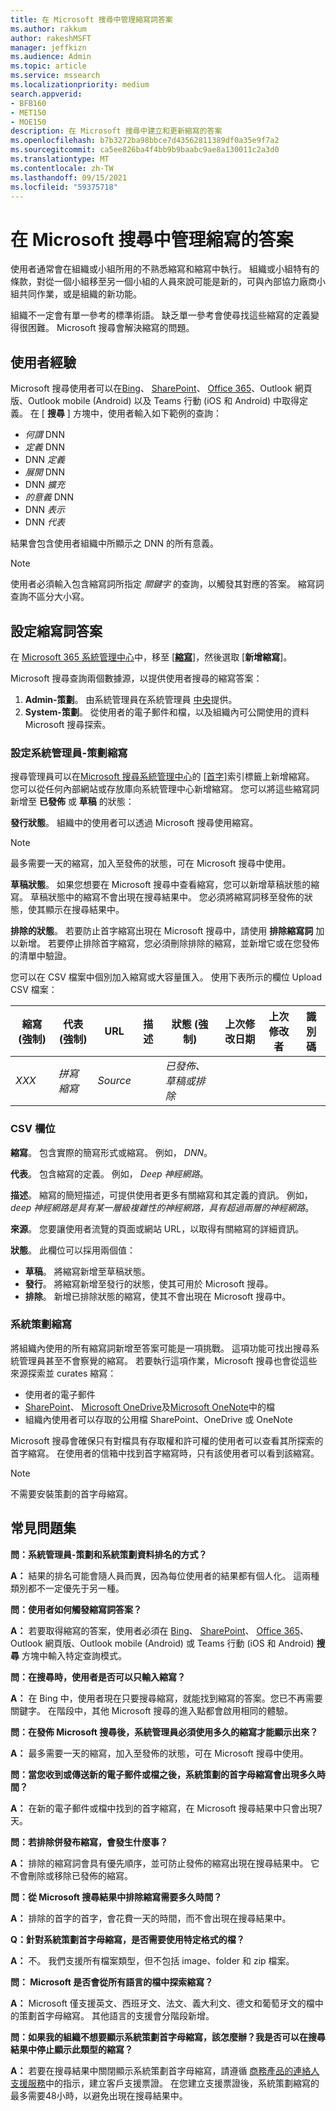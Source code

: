 ```yaml
---
title: 在 Microsoft 搜尋中管理縮寫詞答案
ms.author: rakkum
author: rakeshMSFT
manager: jeffkizn
ms.audience: Admin
ms.topic: article
ms.service: mssearch
ms.localizationpriority: medium
search.appverid:
- BFB160
- MET150
- MOE150
description: 在 Microsoft 搜尋中建立和更新縮寫的答案
ms.openlocfilehash: b7b3272ba98bbce7d43562811389df0a35e9f7a2
ms.sourcegitcommit: ca5ee826ba4f4bb9b9baabc9ae8a130011c2a3d0
ms.translationtype: MT
ms.contentlocale: zh-TW
ms.lasthandoff: 09/15/2021
ms.locfileid: "59375718"
---
```

# <a name="manage-acronyms-answers-in-microsoft-search"></a>在 Microsoft 搜尋中管理縮寫的答案

使用者通常會在組織或小組所用的不熟悉縮寫和縮寫中執行。 組織或小組特有的條款，對從一個小組移至另一個小組的人員來說可能是新的，可與內部協力廠商小組共同作業，或是組織的新功能。

組織不一定會有單一參考的標準術語。 缺乏單一參考會使尋找這些縮寫的定義變得很困難。 Microsoft 搜尋會解決縮寫的問題。

## <a name="what-users-experience"></a>使用者經驗

Microsoft 搜尋使用者可以在[Bing](https://Bing.com)、 [SharePoint](https://products.office.com/sharepoint/collaboration)、 [Office 365](https://Office.com)、Outlook 網頁版、Outlook mobile (Android) 以及 Teams 行動 (iOS 和 Android) 中取得定義。 在 [ **搜尋** ] 方塊中，使用者輸入如下範例的查詢：

- *何謂* DNN
- *定義* DNN
- DNN *定義*
- *展開* DNN
- DNN *擴充*
- *的意義* DNN
- DNN *表示*
- DNN *代表*

結果會包含使用者組織中所顯示之 DNN 的所有意義。

> [!NOTE]
> 使用者必須輸入包含縮寫詞所指定 *關鍵字* 的查詢，以觸發其對應的答案。 縮寫詞查詢不區分大小寫。

## <a name="set-up-acronyms-answers"></a>設定縮寫詞答案

在 [Microsoft 365 系統管理中心](https://admin.microsoft.com)中，移至 [[**縮寫**](https://admin.microsoft.com/Adminportal/Home#/MicrosoftSearch/acronyms)]，然後選取 [**新增縮寫**]。

Microsoft 搜尋查詢兩個數據源，以提供使用者搜尋的縮寫答案：

1. **Admin-策劃**。 由系統管理員在系統管理員 [中央](https://admin.microsoft.com/Adminportal/Home#/MicrosoftSearch/acronyms)提供。
2. **System-策劃**。 從使用者的電子郵件和檔，以及組織內可公開使用的資料 Microsoft 搜尋探索。

### <a name="set-up-admin-curated-acronyms"></a>設定系統管理員-策劃縮寫

搜尋管理員可以在[Microsoft 搜尋系統管理中心](https://admin.microsoft.com/Adminportal/Home#/MicrosoftSearch)的 [[首字]](https://admin.microsoft.com/Adminportal/Home#/MicrosoftSearch/acronyms)索引標籤上新增縮寫。 您可以從任何內部網站或存放庫向系統管理中心新增縮寫。 您可以將這些縮寫詞新增至 **已發佈** 或 **草稿** 的狀態：

**發行狀態**。 組織中的使用者可以透過 Microsoft 搜尋使用縮寫。

> [!NOTE]
> 最多需要一天的縮寫，加入至發佈的狀態，可在 Microsoft 搜尋中使用。

**草稿狀態**。 如果您想要在 Microsoft 搜尋中查看縮寫，您可以新增草稿狀態的縮寫。 草稿狀態中的縮寫不會出現在搜尋結果中。 您必須將縮寫詞移至發佈的狀態，使其顯示在搜尋結果中。

**排除的狀態**。 若要防止首字縮寫出現在 Microsoft 搜尋中，請使用 **排除縮寫詞** 加以新增。 若要停止排除首字縮寫，您必須刪除排除的縮寫，並新增它或在您發佈的清單中驗證。

您可以在 CSV 檔案中個別加入縮寫或大容量匯入。 使用下表所示的欄位 Upload CSV 檔案：

| 縮寫 (強制)  | 代表 (強制)  | URL | 描述  | 狀態 (強制)  | 上次修改日期 | 上次修改者 | 識別碼 |
| --------- | --------- | --------- | ---------- | --------- |--------- |--------- |--------- |
| *XXX* | *拼寫縮寫* | *Source* |  | *已發佈、草稿或排除* |  |  |  |

### <a name="csv-fields"></a>CSV 欄位

**縮寫**。 包含實際的簡寫形式或縮寫。 例如， *DNN*。

**代表**。 包含縮寫的定義。 例如， *Deep 神經網路*。

**描述**。 縮寫的簡短描述，可提供使用者更多有關縮寫和其定義的資訊。 例如， *deep 神經網路是具有某一層級複雜性的神經網路，具有超過兩層的神經網路*。

**來源**。 您要讓使用者流覽的頁面或網站 URL，以取得有關縮寫的詳細資訊。

**狀態**。 此欄位可以採用兩個值：

- **草稿**。 將縮寫新增至草稿狀態。
- **發行**。 將縮寫新增至發行的狀態，使其可用於 Microsoft 搜尋。
- **排除**。 新增已排除狀態的縮寫，使其不會出現在 Microsoft 搜尋中。

### <a name="system-curated-acronyms"></a>系統策劃縮寫

將組織內使用的所有縮寫詞新增至答案可能是一項挑戰。 這項功能可找出搜尋系統管理員甚至不會察覺的縮寫。 若要執行這項作業，Microsoft 搜尋也會從這些來源探索並 curates 縮寫：

- 使用者的電子郵件
- [SharePoint](https://products.office.com/sharepoint/collaboration)、 [Microsoft OneDrive]( https://onedrive.live.com/about/)及[Microsoft OneNote](https://www.onenote.com/)中的檔
- 組織內使用者可以存取的公用檔 SharePoint、OneDrive 或 OneNote

Microsoft 搜尋會確保只有對檔具有存取權和許可權的使用者可以查看其所探索的首字縮寫。 在使用者的信箱中找到首字縮寫時，只有該使用者可以看到該縮寫。

> [!NOTE]
> 不需要安裝策劃的首字母縮寫。

## <a name="frequently-asked-questions"></a>常見問題集

**問：系統管理員-策劃和系統策劃資料排名的方式？**

**A：** 結果的排名可能會隨人員而異，因為每位使用者的結果都有個人化。 這兩種類別都不一定優先于另一種。

**問：使用者如何觸發縮寫詞答案？**

**A：** 若要取得縮寫的答案，使用者必須在 [Bing](https://bing.com)、 [SharePoint](https://products.office.com/sharepoint/collaboration)、 [Office 365](https://Office.com)、Outlook 網頁版、Outlook mobile (Android) 或 Teams 行動 (iOS 和 Android) **搜尋** 方塊中輸入特定查詢模式。

**問：在搜尋時，使用者是否可以只輸入縮寫？**

**A：** 在 Bing 中，使用者現在只要搜尋縮寫，就能找到縮寫的答案。您已不再需要關鍵字。 在階段中，其他 Microsoft 搜尋的進入點都會啟用相同的體驗。

**問：在發佈 Microsoft 搜尋後，系統管理員必須使用多久的縮寫才能顯示出來？**

**A：** 最多需要一天的縮寫，加入至發佈的狀態，可在 Microsoft 搜尋中使用。

**問：當您收到或傳送新的電子郵件或檔之後，系統策劃的首字母縮寫會出現多久時間？**

**A：** 在新的電子郵件或檔中找到的首字縮寫，在 Microsoft 搜尋結果中只會出現7天。

**問：若排除併發布縮寫，會發生什麼事？**

**A：** 排除的縮寫詞會具有優先順序，並可防止發佈的縮寫出現在搜尋結果中。 它不會刪除或移除已發佈的縮寫。

**問：從 Microsoft 搜尋結果中排除縮寫需要多久時間？**

**A：** 排除的首字的首字，會花費一天的時間，而不會出現在搜尋結果中。

**Q：針對系統策劃首字母縮寫，是否需要使用特定格式的檔？**

**A：** 不。 我們支援所有檔案類型，但不包括 image、folder 和 zip 檔案。

**問： Microsoft 是否會從所有語言的檔中探索縮寫？**

**A：** Microsoft 僅支援英文、西班牙文、法文、義大利文、德文和葡萄牙文的檔中的策劃首字母縮寫。 其他語言的支援會分階段新增。

**問：如果我的組織不想要顯示系統策劃首字母縮寫，該怎麼辦？我是否可以在搜尋結果中停止顯示此類型的縮寫？**

**A：** 若要在搜尋結果中關閉顯示系統策劃首字母縮寫，請遵循 [商務產品的連絡人支援服務](/microsoft-365/admin/contact-support-for-business-products)中的指示，建立客戶支援票證。
在您建立支援票證後，系統策劃縮寫的最多需要48小時，以避免出現在搜尋結果中。

